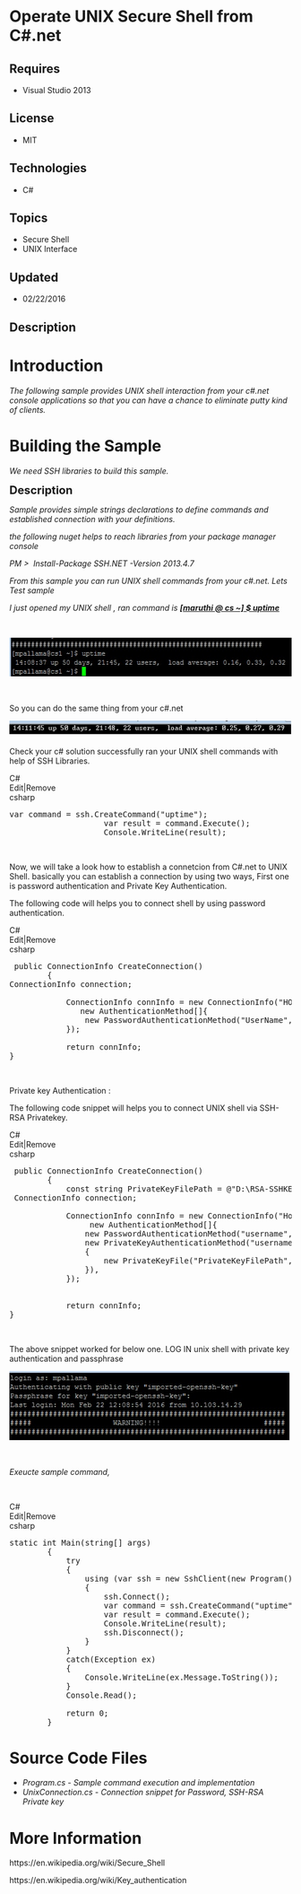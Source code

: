 # Operate UNIX Secure Shell from C#.net
## Requires
- Visual Studio 2013
## License
- MIT
## Technologies
- C#
## Topics
- Secure Shell
- UNIX Interface
## Updated
- 02/22/2016
## Description

<h1>Introduction</h1>
<p><em>The following sample provides UNIX shell interaction from your c#.net console applications so that you can have a chance to eliminate putty kind of clients.</em></p>
<h1><span>Building the Sample</span></h1>
<p><em>We need SSH libraries to build this sample.</em></p>
<p><span style="font-size:20px; font-weight:bold">Description</span></p>
<p><em>Sample provides simple strings declarations to define commands and established connection with your definitions.&nbsp;</em></p>
<p><em>the following nuget helps to reach libraries from your package manager console</em></p>
<p><em>PM &gt; &nbsp;Install-Package SSH.NET -Version 2013.4.7</em></p>
<p><em>From this sample you can run UNIX shell commands from your c#.net. Lets Test sample&nbsp;</em></p>
<p><em>I just opened my UNIX shell , ran command is <span style="text-decoration:underline">
<strong>[maruthi @ cs ~] $ uptime</strong></span></em></p>
<p>&nbsp;</p>
<p><img id="148795" src="148795-image1.jpg" alt="" width="576" height="69"></p>
<p>&nbsp;</p>
<p>So you can do the same thing from your c#.net</p>
<p><img id="148796" src="148796-image2.jpg" alt="" width="573" height="29"></p>
<p>Check your c# solution successfully ran your UNIX shell commands with help of SSH Libraries.</p>
<p></p>
<div class="scriptcode">
<div class="pluginEditHolder" pluginCommand="mceScriptCode">
<div class="title"><span>C#</span></div>
<div class="pluginLinkHolder"><span class="pluginEditHolderLink">Edit</span>|<span class="pluginRemoveHolderLink">Remove</span></div>
<span class="hidden">csharp</span>

<div class="preview">
<pre class="csharp">var&nbsp;command&nbsp;=&nbsp;ssh.CreateCommand(<span class="cs__string">&quot;uptime&quot;</span>);&nbsp;
&nbsp;&nbsp;&nbsp;&nbsp;&nbsp;&nbsp;&nbsp;&nbsp;&nbsp;&nbsp;&nbsp;&nbsp;&nbsp;&nbsp;&nbsp;&nbsp;&nbsp;&nbsp;&nbsp;&nbsp;var&nbsp;result&nbsp;=&nbsp;command.Execute();&nbsp;
&nbsp;&nbsp;&nbsp;&nbsp;&nbsp;&nbsp;&nbsp;&nbsp;&nbsp;&nbsp;&nbsp;&nbsp;&nbsp;&nbsp;&nbsp;&nbsp;&nbsp;&nbsp;&nbsp;&nbsp;Console.WriteLine(result);</pre>
</div>
</div>
</div>
<div class="endscriptcode">&nbsp;</div>
<p></p>
<p>Now, we will take a look how to establish a connetcion from C#.net to UNIX Shell. basically you can establish a connection by using two ways, First one is password authentication and Private Key Authentication.&nbsp;</p>
<p>The following code will helps you to connect shell by using password authentication.</p>
<p></p>
<div class="scriptcode">
<div class="pluginEditHolder" pluginCommand="mceScriptCode">
<div class="title"><span>C#</span></div>
<div class="pluginLinkHolder"><span class="pluginEditHolderLink">Edit</span>|<span class="pluginRemoveHolderLink">Remove</span></div>
<span class="hidden">csharp</span>

<div class="preview">
<pre class="csharp">&nbsp;<span class="cs__keyword">public</span>&nbsp;ConnectionInfo&nbsp;CreateConnection()&nbsp;
&nbsp;&nbsp;&nbsp;&nbsp;&nbsp;&nbsp;&nbsp;&nbsp;{&nbsp;
ConnectionInfo&nbsp;connection;&nbsp;
&nbsp;
&nbsp;&nbsp;&nbsp;&nbsp;&nbsp;&nbsp;&nbsp;&nbsp;&nbsp;&nbsp;&nbsp;&nbsp;ConnectionInfo&nbsp;connInfo&nbsp;=&nbsp;<span class="cs__keyword">new</span>&nbsp;ConnectionInfo(<span class="cs__string">&quot;HOSTNAME&quot;</span>,&nbsp;port,&nbsp;<span class="cs__string">&quot;UserName&quot;</span>,&nbsp;
&nbsp;&nbsp;&nbsp;&nbsp;&nbsp;&nbsp;&nbsp;&nbsp;&nbsp;&nbsp;&nbsp;&nbsp;&nbsp;&nbsp;&nbsp;<span class="cs__keyword">new</span>&nbsp;AuthenticationMethod[]{&nbsp;
&nbsp;&nbsp;&nbsp;&nbsp;&nbsp;&nbsp;&nbsp;&nbsp;&nbsp;&nbsp;&nbsp;&nbsp;&nbsp;&nbsp;&nbsp;&nbsp;<span class="cs__keyword">new</span>&nbsp;PasswordAuthenticationMethod(<span class="cs__string">&quot;UserName&quot;</span>,<span class="cs__string">&quot;Password&quot;</span>),&nbsp;
&nbsp;&nbsp;&nbsp;&nbsp;&nbsp;&nbsp;&nbsp;&nbsp;&nbsp;&nbsp;&nbsp;&nbsp;});&nbsp;
&nbsp;
&nbsp;&nbsp;&nbsp;&nbsp;&nbsp;&nbsp;&nbsp;&nbsp;&nbsp;&nbsp;&nbsp;&nbsp;<span class="cs__keyword">return</span>&nbsp;connInfo;&nbsp;
}</pre>
</div>
</div>
</div>
<div class="endscriptcode">&nbsp;</div>
<p></p>
<p>Private key Authentication :</p>
<p>The following code snippet will helps you to connect UNIX shell via SSH-RSA Privatekey.</p>
<p></p>
<div class="scriptcode">
<div class="pluginEditHolder" pluginCommand="mceScriptCode">
<div class="title"><span>C#</span></div>
<div class="pluginLinkHolder"><span class="pluginEditHolderLink">Edit</span>|<span class="pluginRemoveHolderLink">Remove</span></div>
<span class="hidden">csharp</span>

<div class="preview">
<pre class="csharp">&nbsp;<span class="cs__keyword">public</span>&nbsp;ConnectionInfo&nbsp;CreateConnection()&nbsp;
&nbsp;&nbsp;&nbsp;&nbsp;&nbsp;&nbsp;&nbsp;&nbsp;{&nbsp;
&nbsp;&nbsp;&nbsp;&nbsp;&nbsp;&nbsp;&nbsp;&nbsp;&nbsp;&nbsp;&nbsp;&nbsp;<span class="cs__keyword">const</span>&nbsp;<span class="cs__keyword">string</span>&nbsp;PrivateKeyFilePath&nbsp;=&nbsp;@<span class="cs__string">&quot;D:\RSA-SSHKEY&quot;</span>;&nbsp;
&nbsp;ConnectionInfo&nbsp;connection;&nbsp;
&nbsp;
&nbsp;&nbsp;&nbsp;&nbsp;&nbsp;&nbsp;&nbsp;&nbsp;&nbsp;&nbsp;&nbsp;&nbsp;ConnectionInfo&nbsp;connInfo&nbsp;=&nbsp;<span class="cs__keyword">new</span>&nbsp;ConnectionInfo(<span class="cs__string">&quot;Hostname&quot;</span>,&nbsp;port,&nbsp;<span class="cs__string">&quot;username&quot;</span>,&nbsp;
&nbsp;&nbsp;&nbsp;&nbsp;&nbsp;&nbsp;&nbsp;&nbsp;&nbsp;&nbsp;&nbsp;&nbsp;&nbsp;&nbsp;&nbsp;&nbsp;&nbsp;<span class="cs__keyword">new</span>&nbsp;AuthenticationMethod[]{&nbsp;
&nbsp;&nbsp;&nbsp;&nbsp;&nbsp;&nbsp;&nbsp;&nbsp;&nbsp;&nbsp;&nbsp;&nbsp;&nbsp;&nbsp;&nbsp;&nbsp;<span class="cs__keyword">new</span>&nbsp;PasswordAuthenticationMethod(<span class="cs__string">&quot;username&quot;</span>,<span class="cs__string">&quot;password&quot;</span>),&nbsp;
&nbsp;&nbsp;&nbsp;&nbsp;&nbsp;&nbsp;&nbsp;&nbsp;&nbsp;&nbsp;&nbsp;&nbsp;&nbsp;&nbsp;&nbsp;&nbsp;<span class="cs__keyword">new</span>&nbsp;PrivateKeyAuthenticationMethod(<span class="cs__string">&quot;username&quot;</span>,<span class="cs__keyword">new</span>&nbsp;PrivateKeyFile[]&nbsp;
&nbsp;&nbsp;&nbsp;&nbsp;&nbsp;&nbsp;&nbsp;&nbsp;&nbsp;&nbsp;&nbsp;&nbsp;&nbsp;&nbsp;&nbsp;&nbsp;{&nbsp;
&nbsp;&nbsp;&nbsp;&nbsp;&nbsp;&nbsp;&nbsp;&nbsp;&nbsp;&nbsp;&nbsp;&nbsp;&nbsp;&nbsp;&nbsp;&nbsp;&nbsp;&nbsp;&nbsp;&nbsp;<span class="cs__keyword">new</span>&nbsp;PrivateKeyFile(<span class="cs__string">&quot;PrivateKeyFilePath&quot;</span>,<span class="cs__string">&quot;passphrase&quot;</span>)&nbsp;
&nbsp;&nbsp;&nbsp;&nbsp;&nbsp;&nbsp;&nbsp;&nbsp;&nbsp;&nbsp;&nbsp;&nbsp;&nbsp;&nbsp;&nbsp;&nbsp;}),&nbsp;
&nbsp;&nbsp;&nbsp;&nbsp;&nbsp;&nbsp;&nbsp;&nbsp;&nbsp;&nbsp;&nbsp;&nbsp;});&nbsp;
&nbsp;
&nbsp;
&nbsp;&nbsp;&nbsp;&nbsp;&nbsp;&nbsp;&nbsp;&nbsp;&nbsp;&nbsp;&nbsp;&nbsp;<span class="cs__keyword">return</span>&nbsp;connInfo;&nbsp;
}</pre>
</div>
</div>
</div>
<div class="endscriptcode">&nbsp;</div>
<p></p>
<p>The above snippet worked for below one. LOG IN unix shell with private key authentication and passphrase</p>
<p><img id="148797" src="148797-sshrsa.jpg" alt="" width="525" height="123"></p>
<p>&nbsp;</p>
<p><em>Exeucte sample command,</em></p>
<p>&nbsp;</p>
<div class="scriptcode">
<div class="pluginEditHolder" pluginCommand="mceScriptCode">
<div class="title"><span>C#</span></div>
<div class="pluginLinkHolder"><span class="pluginEditHolderLink">Edit</span>|<span class="pluginRemoveHolderLink">Remove</span></div>
<span class="hidden">csharp</span>

<div class="preview">
<pre class="csharp"><span class="cs__keyword">static</span>&nbsp;<span class="cs__keyword">int</span>&nbsp;Main(<span class="cs__keyword">string</span>[]&nbsp;args)&nbsp;
&nbsp;&nbsp;&nbsp;&nbsp;&nbsp;&nbsp;&nbsp;&nbsp;{&nbsp;
&nbsp;&nbsp;&nbsp;&nbsp;&nbsp;&nbsp;&nbsp;&nbsp;&nbsp;&nbsp;&nbsp;&nbsp;<span class="cs__keyword">try</span>&nbsp;
&nbsp;&nbsp;&nbsp;&nbsp;&nbsp;&nbsp;&nbsp;&nbsp;&nbsp;&nbsp;&nbsp;&nbsp;{&nbsp;
&nbsp;&nbsp;&nbsp;&nbsp;&nbsp;&nbsp;&nbsp;&nbsp;&nbsp;&nbsp;&nbsp;&nbsp;&nbsp;&nbsp;&nbsp;&nbsp;<span class="cs__keyword">using</span>&nbsp;(var&nbsp;ssh&nbsp;=&nbsp;<span class="cs__keyword">new</span>&nbsp;SshClient(<span class="cs__keyword">new</span>&nbsp;Program().CreateConnection()))&nbsp;
&nbsp;&nbsp;&nbsp;&nbsp;&nbsp;&nbsp;&nbsp;&nbsp;&nbsp;&nbsp;&nbsp;&nbsp;&nbsp;&nbsp;&nbsp;&nbsp;{&nbsp;
&nbsp;&nbsp;&nbsp;&nbsp;&nbsp;&nbsp;&nbsp;&nbsp;&nbsp;&nbsp;&nbsp;&nbsp;&nbsp;&nbsp;&nbsp;&nbsp;&nbsp;&nbsp;&nbsp;&nbsp;ssh.Connect();&nbsp;
&nbsp;&nbsp;&nbsp;&nbsp;&nbsp;&nbsp;&nbsp;&nbsp;&nbsp;&nbsp;&nbsp;&nbsp;&nbsp;&nbsp;&nbsp;&nbsp;&nbsp;&nbsp;&nbsp;&nbsp;var&nbsp;command&nbsp;=&nbsp;ssh.CreateCommand(<span class="cs__string">&quot;uptime&quot;</span>);&nbsp;
&nbsp;&nbsp;&nbsp;&nbsp;&nbsp;&nbsp;&nbsp;&nbsp;&nbsp;&nbsp;&nbsp;&nbsp;&nbsp;&nbsp;&nbsp;&nbsp;&nbsp;&nbsp;&nbsp;&nbsp;var&nbsp;result&nbsp;=&nbsp;command.Execute();&nbsp;
&nbsp;&nbsp;&nbsp;&nbsp;&nbsp;&nbsp;&nbsp;&nbsp;&nbsp;&nbsp;&nbsp;&nbsp;&nbsp;&nbsp;&nbsp;&nbsp;&nbsp;&nbsp;&nbsp;&nbsp;Console.WriteLine(result);&nbsp;
&nbsp;&nbsp;&nbsp;&nbsp;&nbsp;&nbsp;&nbsp;&nbsp;&nbsp;&nbsp;&nbsp;&nbsp;&nbsp;&nbsp;&nbsp;&nbsp;&nbsp;&nbsp;&nbsp;&nbsp;ssh.Disconnect();&nbsp;
&nbsp;&nbsp;&nbsp;&nbsp;&nbsp;&nbsp;&nbsp;&nbsp;&nbsp;&nbsp;&nbsp;&nbsp;&nbsp;&nbsp;&nbsp;&nbsp;}&nbsp;
&nbsp;&nbsp;&nbsp;&nbsp;&nbsp;&nbsp;&nbsp;&nbsp;&nbsp;&nbsp;&nbsp;&nbsp;}&nbsp;
&nbsp;&nbsp;&nbsp;&nbsp;&nbsp;&nbsp;&nbsp;&nbsp;&nbsp;&nbsp;&nbsp;&nbsp;<span class="cs__keyword">catch</span>(Exception&nbsp;ex)&nbsp;
&nbsp;&nbsp;&nbsp;&nbsp;&nbsp;&nbsp;&nbsp;&nbsp;&nbsp;&nbsp;&nbsp;&nbsp;{&nbsp;
&nbsp;&nbsp;&nbsp;&nbsp;&nbsp;&nbsp;&nbsp;&nbsp;&nbsp;&nbsp;&nbsp;&nbsp;&nbsp;&nbsp;&nbsp;&nbsp;Console.WriteLine(ex.Message.ToString());&nbsp;
&nbsp;&nbsp;&nbsp;&nbsp;&nbsp;&nbsp;&nbsp;&nbsp;&nbsp;&nbsp;&nbsp;&nbsp;}&nbsp;
&nbsp;&nbsp;&nbsp;&nbsp;&nbsp;&nbsp;&nbsp;&nbsp;&nbsp;&nbsp;&nbsp;&nbsp;Console.Read();&nbsp;
&nbsp;
&nbsp;&nbsp;&nbsp;&nbsp;&nbsp;&nbsp;&nbsp;&nbsp;&nbsp;&nbsp;&nbsp;&nbsp;<span class="cs__keyword">return</span>&nbsp;<span class="cs__number">0</span>;&nbsp;
&nbsp;&nbsp;&nbsp;&nbsp;&nbsp;&nbsp;&nbsp;&nbsp;}</pre>
</div>
</div>
</div>
<h1><span>Source Code Files</span></h1>
<ul>
<li><em>Program.cs - Sample command execution and implementation</em> </li><li><em><em>UnixConnection.cs - Connection snippet for Password, SSH-RSA Private key</em></em>
</li></ul>
<h1>More Information</h1>
<p>https://en.wikipedia.org/wiki/Secure_Shell</p>
<p>https://en.wikipedia.org/wiki/Key_authentication</p>
